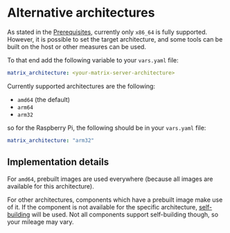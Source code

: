 # Alternative architectures

As stated in the [Prerequisites](prerequisites.md), currently only `x86_64` is fully supported. However, it is possible to set the target architecture, and some tools can be built on the host or other measures can be used.

To that end add the following variable to your `vars.yaml` file:

```yaml
matrix_architecture: <your-matrix-server-architecture>
```

Currently supported architectures are the following:
- `amd64` (the default)
- `arm64`
- `arm32`

so for the Raspberry Pi, the following should be in your `vars.yaml` file:

```yaml
matrix_architecture: "arm32"
```

## Implementation details

For `amd64`, prebuilt images are used everywhere (because all images are available for this architecture).

For other architectures, components which have a prebuilt image make use of it. If the component is not available for the specific architecture, [self-building](self-building.md) will be used. Not all components support self-building though, so your mileage may vary.
